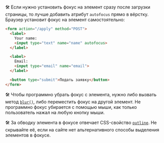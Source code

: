 🛠 Если нужно установить фокус на элемент сразу после загрузки страницы, то лучше добавить атрибут `autofocus` прямо в вёрстку. Браузер установит фокус на элемент самостоятельно:

```html
<form action="/apply" method="POST">
  <label>
    Your name:
    <input type="text" name="name" autofocus>
  </label>

  <label>
    Email:
    <input type="email" name="email">
  </label>

  <button type="submit">Подать заявку</button>
</form>
```

🛠 Чтобы программно убрать фокус с элемента, нужно либо вызвать метод [`blur()`](/js/element-blur/), либо переместить фокус на другой элемент. Не программно фокус убирается с помощью мыши, как только пользователь нажал на любую кнопку мыши.

🛠 За обводку элемента в фокусе отвечает CSS-свойство [`outline`](/css/outline/). Не скрывайте её, если на сайте нет альтернативного способы выделения элементов в фокусе.

